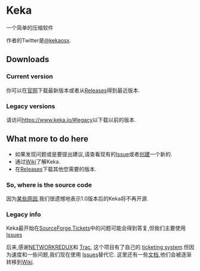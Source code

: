 # Keka
一个简单的压缩软件

作者的Twitter是[@kekaosx](https://twitter.com/kekaosx).

## Downloads

### Current version

你可以在[官网](https://www.keka.io)下载最新版本或者从[Releases](releases)得到最近版本.

### Legacy versions

请访问<https://www.keka.io/#legacy>以下载以前的版本.

## What more to do here

- 如果发现问题或是要提出建议,请查看现有的[Issue](https://github.com/CharlotteFallices/Keka/issues/)或者[创建](https://github.com/CharlotteFallices/Keka/issues/new/)一个新的.
- 通过[Wiki](https://github.com/aonez/Keka/wiki)了解Keka.
- 在[Releases](releases)下载其他您需要的版本.

### So, where is the source code
因为[某些原因](http://trac.keka.io/ticket/14),我们很遗憾地表示1.0版本后的Keka将不再开源.

### Legacy info
Keka最开始在[SourceForge](http://sourceforge.net/projects/keka),[Tickets](https://sourceforge.net/p/keka/_list/tickets)中的问题可能会得到答复,但我们主要使用[Issues](https://github.com/CharlotteFallices/Keka/issues/)

后来,感谢[NETWORKREDUX](https://networkredux.com)和 [Trac](https://trac.edgewall.org), 这个项目有了自己的 [ticketing system](https://trac.keka.io).但因为速度和一些问题,我们现在使用 [Issues](https://github.com/CharlotteFallices/Keka/issues)替代它.
这里还有一些[文档](https://trac.keka.io/wiki/Doc),他们会被逐渐转移到[Wiki](https://github.com/aonez/Keka/wiki).

